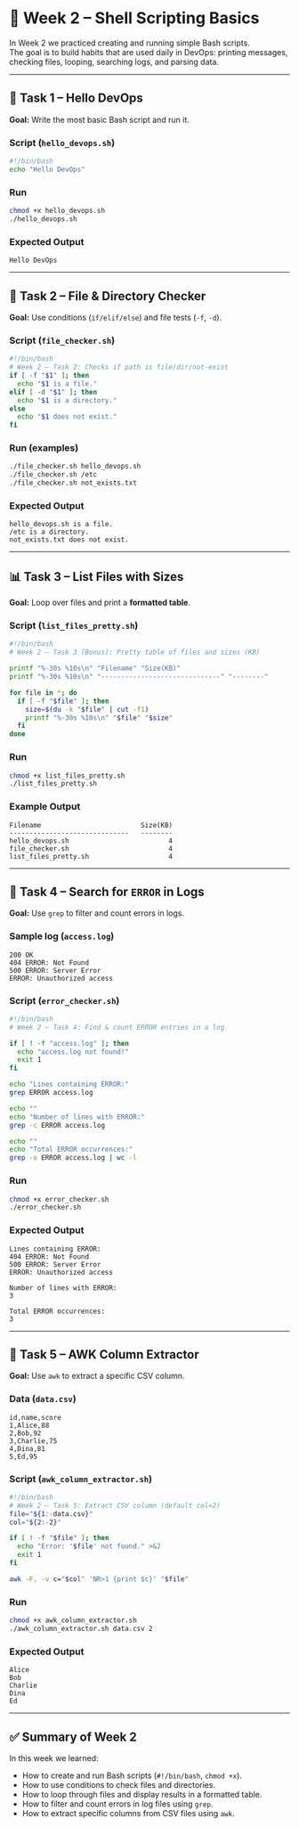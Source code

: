 # 📗 Week 2 – Shell Scripting Basics

In Week 2 we practiced creating and running simple Bash scripts.  
The goal is to build habits that are used daily in DevOps: printing messages, checking files, looping, searching logs, and parsing data.

---

## 📝 Task 1 – Hello DevOps
**Goal:** Write the most basic Bash script and run it.

### Script (`hello_devops.sh`)
```bash
#!/bin/bash
echo "Hello DevOps"
```

### Run
```bash
chmod +x hello_devops.sh
./hello_devops.sh
```

### Expected Output
```
Hello DevOps
```

---

## 📂 Task 2 – File & Directory Checker
**Goal:** Use conditions (`if/elif/else`) and file tests (`-f`, `-d`).

### Script (`file_checker.sh`)
```bash
#!/bin/bash
# Week 2 – Task 2: Checks if path is file/dir/not-exist
if [ -f "$1" ]; then
  echo "$1 is a file."
elif [ -d "$1" ]; then
  echo "$1 is a directory."
else
  echo "$1 does not exist."
fi
```

### Run (examples)
```bash
./file_checker.sh hello_devops.sh
./file_checker.sh /etc
./file_checker.sh not_exists.txt
```

### Expected Output
```
hello_devops.sh is a file.
/etc is a directory.
not_exists.txt does not exist.
```

---

## 📊 Task 3 – List Files with Sizes
**Goal:** Loop over files and print a **formatted table**.

### Script (`list_files_pretty.sh`)
```bash
#!/bin/bash
# Week 2 – Task 3 (Bonus): Pretty table of files and sizes (KB)

printf "%-30s %10s\n" "Filename" "Size(KB)"
printf "%-30s %10s\n" "------------------------------" "--------"

for file in *; do
  if [ -f "$file" ]; then
    size=$(du -k "$file" | cut -f1)
    printf "%-30s %10s\n" "$file" "$size"
  fi
done
```

### Run
```bash
chmod +x list_files_pretty.sh
./list_files_pretty.sh
```

### Example Output
```
Filename                         Size(KB)
------------------------------   --------
hello_devops.sh                         4
file_checker.sh                         4
list_files_pretty.sh                    4
```

---

## 🔎 Task 4 – Search for `ERROR` in Logs
**Goal:** Use `grep` to filter and count errors in logs.

### Sample log (`access.log`)
```
200 OK
404 ERROR: Not Found
500 ERROR: Server Error
ERROR: Unauthorized access
```

### Script (`error_checker.sh`)
```bash
#!/bin/bash
# Week 2 – Task 4: Find & count ERROR entries in a log

if [ ! -f "access.log" ]; then
  echo "access.log not found!"
  exit 1
fi

echo "Lines containing ERROR:"
grep ERROR access.log

echo ""
echo "Number of lines with ERROR:"
grep -c ERROR access.log

echo ""
echo "Total ERROR occurrences:"
grep -o ERROR access.log | wc -l
```

### Run
```bash
chmod +x error_checker.sh
./error_checker.sh
```

### Expected Output
```
Lines containing ERROR:
404 ERROR: Not Found
500 ERROR: Server Error
ERROR: Unauthorized access

Number of lines with ERROR:
3

Total ERROR occurrences:
3
```

---

## 📑 Task 5 – AWK Column Extractor
**Goal:** Use `awk` to extract a specific CSV column.

### Data (`data.csv`)
```
id,name,score
1,Alice,88
2,Bob,92
3,Charlie,75
4,Dina,81
5,Ed,95
```

### Script (`awk_column_extractor.sh`)
```bash
#!/bin/bash
# Week 2 – Task 5: Extract CSV column (default col=2)
file="${1:-data.csv}"
col="${2:-2}"

if [ ! -f "$file" ]; then
  echo "Error: '$file' not found." >&2
  exit 1
fi

awk -F, -v c="$col" 'NR>1 {print $c}' "$file"
```

### Run
```bash
chmod +x awk_column_extractor.sh
./awk_column_extractor.sh data.csv 2
```

### Expected Output
```
Alice
Bob
Charlie
Dina
Ed
```

---

## ✅ Summary of Week 2
In this week we learned:
- How to create and run Bash scripts (`#!/bin/bash`, `chmod +x`).
- How to use conditions to check files and directories.
- How to loop through files and display results in a formatted table.
- How to filter and count errors in log files using `grep`.
- How to extract specific columns from CSV files using `awk`.
